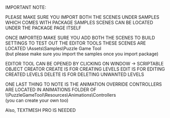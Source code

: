 IMPORTANT NOTE: 

PLEASE MAKE SURE YOU IMPORT BOTH THE SCENES UNDER SAMPLES WHICH COMES WITH PACKAGE 
SAMPLES SCENES CAN BE LOCATED UNDER THE PACKAGE PAGE ITSELF

ONCE IMPORTED MAKE SURE YOU ADD BOTH THE SCENES TO BUILD SETTINGS TO TEST OUT THE EDITOR TOOLS 
THESE SCENES ARE LOCATED \\Assets\Samples\Puzzle Game Tool\
(but please make sure you import the samples once you import package)

EDITOR TOOL CAN BE OPENED BY CLICKING ON WINDOW -> SCRIPTABLE OBJECT CREATOR
	CREATE IS FOR CREATING LEVELS
	EDIT IS FOR EDITING CREATED LEVELS
	DELETE IS FOR DELETING UNWANTED LEVELS
	
ONE LAST THING TO NOTE IS THE ANIMATION OVERRIDE CONTROLLERS ARE LOCATED IN ANIMATIONS FOLDER OF \\\\PuzzleGameTool\Resources\Animations\Controllers\
(you can create your own too)

Also, TEXTMESH PRO IS NEEDED